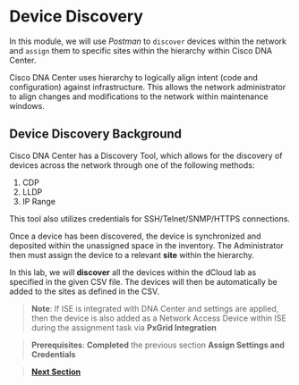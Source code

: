 # Device Discovery

In this module, we will use *Postman* to `discover` devices within the network and `assign` them to specific sites within the hierarchy within Cisco DNA Center. 

Cisco DNA Center uses hierarchy to logically align intent (code and configuration) against infrastructure. This allows the network administrator to align changes and modifications to the network within maintenance windows.

## Device Discovery Background

Cisco DNA Center has a Discovery Tool, which allows for the discovery of devices across the network through one of the following methods:

1. CDP
2. LLDP
3. IP Range 

This tool also utilizes credentials for SSH/Telnet/SNMP/HTTPS connections.

Once a device has been discovered, the device is synchronized and deposited within the unassigned space in the inventory. The Administrator then must assign the device to a relevant **site** within the hierarchy. 

In this lab, we will **discover** all the devices within the dCloud lab as specified in the given CSV file. The devices will then be automatically be added to the sites as defined in the CSV. 

> **Note**: If ISE is integrated with DNA Center and settings are applied, then the device is also added as a Network Access Device within ISE during the assignment task via **PxGrid Integration**

> **Prerequisites**: **Completed** the previous section **Assign Settings and Credentials**

> [**Next Section**](./dnac-3-discovery/02-postman.md)

